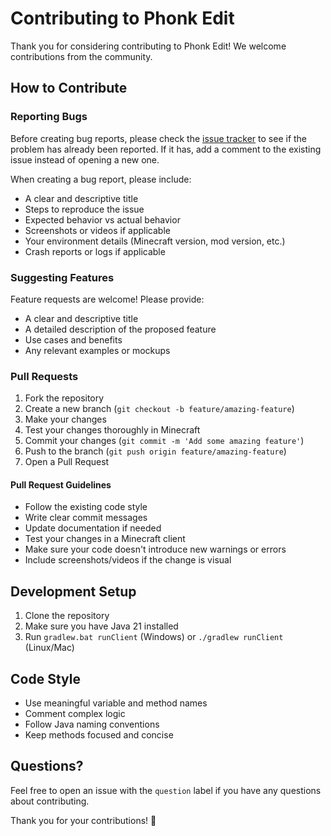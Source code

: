 # Contributing to Phonk Edit

Thank you for considering contributing to Phonk Edit! We welcome contributions from the community.

## How to Contribute

### Reporting Bugs

Before creating bug reports, please check the [issue tracker](https://github.com/coah80/phonk-edit/issues) to see if the problem has already been reported. If it has, add a comment to the existing issue instead of opening a new one.

When creating a bug report, please include:
- A clear and descriptive title
- Steps to reproduce the issue
- Expected behavior vs actual behavior
- Screenshots or videos if applicable
- Your environment details (Minecraft version, mod version, etc.)
- Crash reports or logs if applicable

### Suggesting Features

Feature requests are welcome! Please provide:
- A clear and descriptive title
- A detailed description of the proposed feature
- Use cases and benefits
- Any relevant examples or mockups

### Pull Requests

1. Fork the repository
2. Create a new branch (`git checkout -b feature/amazing-feature`)
3. Make your changes
4. Test your changes thoroughly in Minecraft
5. Commit your changes (`git commit -m 'Add some amazing feature'`)
6. Push to the branch (`git push origin feature/amazing-feature`)
7. Open a Pull Request

#### Pull Request Guidelines

- Follow the existing code style
- Write clear commit messages
- Update documentation if needed
- Test your changes in a Minecraft client
- Make sure your code doesn't introduce new warnings or errors
- Include screenshots/videos if the change is visual

## Development Setup

1. Clone the repository
2. Make sure you have Java 21 installed
3. Run `gradlew.bat runClient` (Windows) or `./gradlew runClient` (Linux/Mac)

## Code Style

- Use meaningful variable and method names
- Comment complex logic
- Follow Java naming conventions
- Keep methods focused and concise

## Questions?

Feel free to open an issue with the `question` label if you have any questions about contributing.

Thank you for your contributions! 🎉
